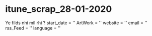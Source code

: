# itune_scrap_28-01-2020

Ye filds nhi mil rhi ?
start_date = ''
        ArtWork = ''
        website = ''
        email = ''
        rss_Feed = ''
        language = ''
